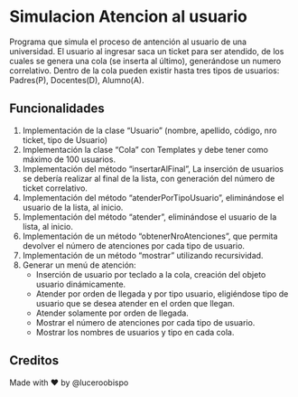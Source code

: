 # Simulacion Atencion al usuario
  Programa que simula el proceso de antención al usuario de una universidad. 
  El usuario al ingresar saca un ticket para ser atendido, de los cuales se genera una cola (se inserta al último), generándose un numero correlativo. 
  Dentro de la cola pueden existir hasta tres tipos de usuarios: Padres(P), Docentes(D), Alumno(A).
  
## Funcionalidades
1. Implementación de la clase “Usuario” (nombre, apellido, código, nro ticket, tipo de Usuario)
2. Implementación la clase “Cola” con Templates y debe tener como máximo de 100 usuarios.
3. Implementación del método “insertarAlFinal”, La inserción de usuarios se debería realizar al final de la lista, con generación del número de ticket correlativo.
4. Implementación del método “atenderPorTipoUsuario”, eliminándose el usuario de la lista, al inicio.
5. Implementación del método “atender”, eliminándose el usuario de la lista, al inicio.
6. Implementación de un método “obtenerNroAtenciones”, que permita devolver el número de atenciones por cada tipo de usuario.
7. Implementación de un método “mostrar” utilizando recursividad.
8. Generar un menú de atención:
      - Inserción de usuario por teclado a la cola, creación del objeto usuario dinámicamente.
      - Atender por orden de llegada y por tipo usuario, eligiéndose tipo de usuario que se desea atender en el orden que llegan.
      - Atender solamente por orden de llegada.
      - Mostrar el número de atenciones por cada tipo de usuario.
      - Mostrar los nombres de usuarios y tipo en cada cola.

## Creditos
Made with ❤️ by @luceroobispo
